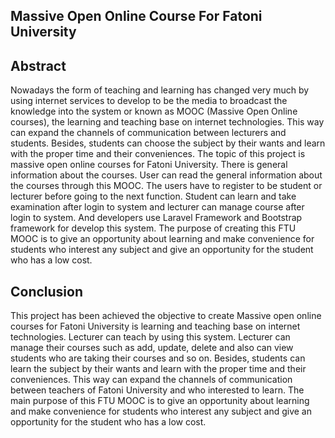 ## Massive Open Online Course For Fatoni University

## Abstract

Nowadays the form of teaching and learning has changed very much by using internet services to develop to be the media to broadcast the knowledge into the system or known as MOOC (Massive Open Online courses), the learning and teaching base on internet technologies. This way can expand the channels of communication between lecturers and students. Besides, students can choose the subject by their wants and learn with the proper time and their conveniences. The topic of this project is massive open online courses for Fatoni University.  There is general information about the courses. User can read the general information about the courses through this MOOC. The users have to register to be student or lecturer before going to the next function. Student can learn and take examination after login to system and lecturer can manage course after login to system.  And developers use Laravel Framework and Bootstrap framework for develop this system. The purpose of creating this FTU MOOC is to give an opportunity about learning and make convenience for students who interest any subject and give an opportunity for the student who has a low cost.

## Conclusion

This project has been achieved the objective to create Massive open online courses for Fatoni University is learning and teaching base on internet technologies. Lecturer can teach by using this system. Lecturer can manage their courses such as add, update, delete and also can view students who are taking their courses and so on. Besides, students can learn the subject by their wants and learn with the proper time and their conveniences. This way can expand the channels of communication between teachers of Fatoni University and who interested to learn. The main purpose of this FTU MOOC is to give an opportunity about learning and make convenience for students who interest any subject and give an opportunity for the student who has a low cost.
